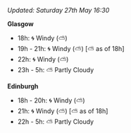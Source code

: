*Updated: Saturday 27th May 16:30*

**Glasgow**

* 18h: :cyclone: Windy (:partly_sunny:)
* 19h - 21h: :cyclone: Windy (:partly_sunny:) [:partly_sunny: as of 18h]
* 22h: :cyclone: Windy (:partly_sunny:)
* 23h - 5h: :partly_sunny: Partly Cloudy

**Edinburgh**

* 18h - 20h: :cyclone: Windy (:partly_sunny:)
* 21h: :cyclone: Windy (:partly_sunny:) [:partly_sunny: as of 18h]
* 22h - 5h: :partly_sunny: Partly Cloudy
